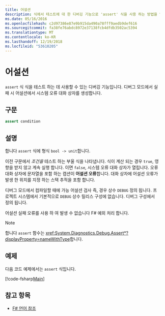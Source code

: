 ```yaml
---
title: 어설션
description: 식에서 테스트에 대 한 디버깅 기능으로 'assert' 식을 사용 하는 방법을 알아봅니다는 F# 프로그래밍 언어입니다.
ms.date: 05/16/2016
ms.openlocfilehash: c2d97386e87e9b915da490a78fff9aedb9def616
ms.sourcegitcommit: fa38fe76abdc8972e37138fcb4dfdb3502ac5394
ms.translationtype: MT
ms.contentlocale: ko-KR
ms.lasthandoff: 12/19/2018
ms.locfileid: "53610205"
---
```

# <a name="assertions"></a>어설션

`assert` 식 식을 테스트 하는 데 사용할 수 있는 디버깅 기능입니다. 디버그 모드에서 실패 시 어설션에서 시스템 오류 대화 상자를 생성합니다.

## <a name="syntax"></a>구문

```fsharp
assert condition
```

## <a name="remarks"></a>설명

합니다 `assert` 식에 형식 `bool -> unit`합니다.

이전 구문에서 *조건을* 테스트 하는 부울 식을 나타냅니다. 식이 계산 되는 경우 `true`, 영향을 받지 않고 계속 실행 합니다. 이면 `false`, 시스템 오류 대화 상자가 열립니다. 오류 대화 상자에 문자열을 포함 하는 캡션이 **어설션 오류**합니다. 대화 상자에 어설션 오류가 발생 한 위치를 지정 하는 스택 추적을 포함 합니다.

디버그 모드에서 컴파일할 때에 가능 어설션 검사 즉, 경우 상수 `DEBUG` 정의 됩니다. 프로젝트 시스템에서 기본적으로 `DEBUG` 상수 릴리스 구성에 없습니다. 디버그 구성에서 정의 됩니다.

어설션 실패 오류를 사용 하 여 발생 수 없습니다 F# 예외 처리 합니다.

> [!NOTE]
> 합니다 `assert` 함수는 <xref:System.Diagnostics.Debug.Assert*?displayProperty=nameWithType>합니다.

## <a name="example"></a>예제

다음 코드 예제에서는 `assert` 식입니다.

[!code-fsharp[Main](../../../samples/snippets/fsharp/lang-ref-2/snippet5401.fs)]

## <a name="see-also"></a>참고 항목

- [F# 언어 참조](index.md)